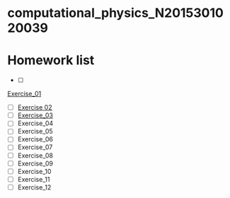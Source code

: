 # computational_physics_N2015301020039
# **Homework list**
- [ ] 
[Exercise_01](https://raw.githubusercontent.com/EdgarDegasandhisballerinas/computational_physics_N2015301020039/046e2d4a286492771d56771d205ab549ee7b6281/%E4%BD%9C%E4%B8%9A.png)
- [ ] [Exercise 02](https://www.zybuluo.com/EdgarDegas/note/902613)
- [ ] [Exercise_03](https://www.zybuluo.com/EdgarDegas/note/902591)
- [ ] Exercise_04
- [ ] Exercise_05
- [ ] Exercise_06
- [ ] Exercise_07
- [ ] Exercise_08
- [ ] Exercise_09
- [ ] Exercise_10
- [ ] Exercise_11
- [ ] Exercise_12
